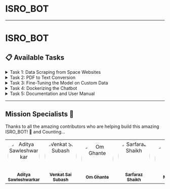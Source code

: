 # ISRO_BOT


---

# ISRO_BOT

## 📋 Available Tasks

<details>
  <summary>Task 1: Data Scraping from Space Websites</summary>

  - **Description**: Scrape space-related articles, missions, and datasets from ISRO, NASA, SpaceX, and other sources Convert into text file for fine tunning model.
  - **Assigned To**: [Research Team](github_id_link
  - **Subtask: ISRO Launcher Data Scraping**:
    - Scrape launcher-related content from:
    - To scrape data from above LPSC Citation you need to copy the title of research paper and then scrape the research paper **.pdf** it's probably in pdf formate on website 
      - [Lpsc_citation](https://www.lpsc.gov.in/publications.html) 
      - [PSLV](https://www.isro.gov.in/PSLV_CON.html)
      - [Sounding Rockets](https://www.isro.gov.in/soundingRockets.html)
      - [ASLV](https://www.isro.gov.in/ASLV.html)
      - [GSLV](https://www.isro.gov.in/GSLV_CON.html)
      - [GSLV Mk3](https://www.isro.gov.in/GSLVmk3_CON.html)
      - [SSLV](https://www.isro.gov.in/sslv_CON.html)
      - [RLV-TD](https://www.isro.gov.in/RLVTD.html)
      - [Scramjet Engine](https://www.isro.gov.in/ScramjetEngine.html)
    - Scrape technology content from:
      - [Scramjet Engine Technology](https://www.isro.gov.in/ScramjetEngineTechnology.html)
    - Scrape mission-related data from:
      - [Mars Mission](https://www.issdc.gov.in/marsmission.html)
      - [Chandrayaan 3 Mission](https://www.issdc.gov.in/isda_pds.html)
  - **What tools you can you for scrapping?**:
  -  [Scrapy](https://scrapy.org/)
  -  [beautifulsoup4](https://pypi.org/project/beautifulsoup4/)
  -  [selenium](https://www.selenium.dev/)
</details>

<details>
  <summary>Task 2: PDF to Text Conversion</summary>

  - **Description**: Convert the following PDF files into text data for further analysis and integration into the model.
  - **Assigned To**: [Research Team](github_id_link
  - **PDF Files**:
    - [AstroSat Payloads](https://www.issdc.gov.in/docs/as1/AstroSat_Payloads.pdf)
    - [AstroSat Handbook](https://www.issdc.gov.in/docs/as1/AstroSat-Handbook-v1.10.pdf)
    - [Chandrayaan 1 Payload](https://www.issdc.gov.in/docs/ch1/chandrayaan1_payload.pdf)
    - [Chandrayaan 2 Payload](https://www.issdc.gov.in/docs/ch2/chandrayaan2_payload.pdf)
    - [Rocket Propulsion Elements](https://ftp.idu.ac.id/wp-content/uploads/ebook/tdg/DESIGN%20SISTEM%20DAYA%20GERAK/Rocket%20Propulsion%20Elements%20by%20George%20P.%20Sutton.pdf)
    - [Ignition Book](https://library.sciencemadness.org/library/books/ignition.pdf)
    - [Orbital Mechanics for Engineering Students](https://www.hlevkin.com/hlevkin/90MathPhysBioBooks/Mechanics/Curtis_OrbitamMechForEngineeringStudents.pdf)
    - [Design_of_liquid_prop_engine](https://ntrs.nasa.gov/api/citations/19710019929/downloads/19710019929.pdf)
    - **What tool can be used?** :
    - pyPDF2 (Python library)
</details>

<details>
  <summary>Task 3: Fine-Tuning the Model on Custom Data</summary>

  - **Description**: Fine-tune the Ollama 3.1 model using the scraped data and ensure model accuracy with test queries.
  - **Assigned To**: [ML Team](github_id's_link
  - **Link**: [Fine-Tuning Process](updated_soon
</details>

<details>
  <summary>Task 4: Dockerizing the Chatbot</summary>

  - **Description**: Containerize the chatbot and model for seamless deployment.
  - **Assigned To**: [DevOps Team](update_soon
  - **Link**: [Docker Setup Guide](update_soon
</details>

<details>
  <summary>Task 5: Documentation and User Manual</summary>

  - **Description**: Write comprehensive documentation and user guides for using the chatbot, including common commands, API usage, and developer setup.
  - **Assigned To**: [Documentation Team](updated_soon
  - **Link**: [Documentation Template](updated_soon
</details>



---
## Mission Specialists 🚀 

Thanks to all the amazing contributors who are helping build this amazing ISRO_BOT! 🙌
and Counting...

<table>
  <tr>
      <td align="center">
      <a href="https://github.com/AdityaSawleshwarkar">
        <img src="https://avatars.githubusercontent.com/AdityaSawleshwarkar" width="100px" style="border-radius: 50%;" alt="Aditya Sawleshwarkar"/>
        <br />
        <sub><b>Aditya Sawleshwarkar</b></sub>
      </a>
    </td>
    <td align="center">
      <a href="https://github.com/venkatsubash2003">
        <img src="https://avatars.githubusercontent.com/venkatsubash2003" width="100px" style="border-radius: 50%;" alt="Venkat Sai Subash"/>
        <br />
        <sub><b>Venkat Sai Subash</b></sub>
      </a>
    </td>
    <td align="center">
      <a href="https://github.com/om-ghante">
        <img src="https://avatars.githubusercontent.com/om-ghante" width="100px" style="border-radius: 50%;" alt="Om Ghante"/>
        <br />
        <sub><b>Om Ghante</b></sub>
      </a>
    </td>
    <td align="center">
      <a href="https://github.com/sarfaraz22shaikh">
        <img src="https://avatars.githubusercontent.com/sarfaraz22shaikh" width="100px" style="border-radius: 50%;" alt="Sarfaraz Shaikh"/>
        <br />
        <sub><b>Sarfaraz Shaikh</b></sub>
      </a>
    </td>
    <td align="center">
      <a href="https://github.com/xardous09">
        <img src="https://avatars.githubusercontent.com/xardous09" width="100px" style="border-radius: 50%;" alt="Manish"/>
        <br />
        <sub><b>Manish</b></sub>
      </a>
    </td>
    <td align="center">
      <a href="https://github.com/virajmandlik">
        <img src="https://avatars.githubusercontent.com/virajmandlik" width="100px" style="border-radius: 50%;" alt="Viraj Mandlik"/>
        <br />
        <sub><b>Viraj Mandlik</b></sub>
      </a>
    </td>
       <td align="center">
      <a href="https://github.com/SanjayM1512">
        <img src="https://avatars.githubusercontent.com/SanjayM1512" width="100px" style="border-radius: 50%;" alt="Viraj Mandlik"/>
        <br />
        <sub><b>Viraj Mandlik</b></sub>
      </a>
    </td>
  </tr>
</table>

